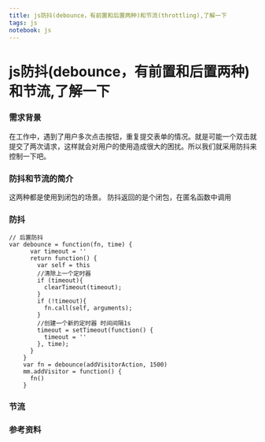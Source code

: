 ```yaml
---
title: js防抖(debounce，有前置和后置两种)和节流(throttling),了解一下
tags: js
notebook: js
---
```

# js防抖(debounce，有前置和后置两种)和节流,了解一下
### 需求背景
在工作中，遇到了用户多次点击按钮，重复提交表单的情况。就是可能一个双击就提交了两次请求，这样就会对用户的使用造成很大的困扰。所以我们就采用防抖来控制一下吧。

### 防抖和节流的简介
这两种都是使用到闭包的场景。
防抖返回的是个闭包，在匿名函数中调用
### 防抖
```
// 后置防抖
var debounce = function(fn, time) {
      var timeout = ''
      return function() {
        var self = this
        //清除上一个定时器
        if (timeout){
          clearTimeout(timeout);
        } 
        if (!timeout){
          fn.call(self, arguments);
        } 
        //创建一个新的定时器 时间间隔1s
        timeout = setTimeout(function() {
          timeout = ''
        }, time);
      }
    }
    var fn = debounce(addVisitorAction, 1500)
    mm.addVisitor = function() {
      fn()
    }
```

### 节流

### 参考资料


